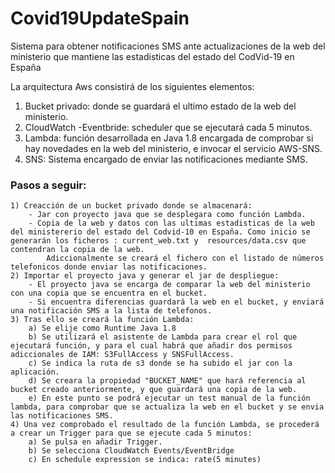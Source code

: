 # Covid19UpdateSpain

Sistema para obtener notificaciones SMS ante actualizaciones de la web del ministerio que mantiene las estadisticas del estado del CodVid-19 en España


La arquitectura Aws consistirá de los siguientes elementos:

1) Bucket privado: donde se guardará el ultimo estado de la web del ministerio.
2) CloudWatch -Eventbride: scheduler que se ejecutará cada 5 minutos.
3) Lambda: función desarrollada en Java 1.8 encargada de comprobar si hay novedades en la web del ministerio, e invocar el servicio AWS-SNS.
4) SNS: Sistema encargado de enviar las notificaciones mediante SMS.

### Pasos a seguir:


```
1) Creacción de un bucket privado donde se almacenará:
	- Jar con proyecto java que se desplegara como función Lambda.
	- Copia de la web y datos con las ultimas estadisticas de la web del ministererio del estado del Codvid-10 en España. Como inicio se generarán los ficheros : current_web.txt y  resources/data.csv que contendran la copia de la web. 
		Adiccionalmente se creará el fichero con el listado de números telefonicos donde enviar las notificaciones.
2) Importar el proyecto java y generar el jar de despliegue:
	- El proyecto java se encarga de comparar la web del ministerio con una copia que se encuentra en el bucket.
	- Si encuentra diferencias guardará la web en el bucket, y enviará una notificación SMS a la lista de telefonos.
3) Tras ello se creará la función Lambda:
	a) Se elije como Runtime Java 1.8
	b) Se utilizará el asistente de Lambda para crear el rol que ejecutará función, y para el cual habrá que añadir dos permisos adiccionales de IAM: S3FullAccess y SNSFullAccess.
	c) Se indica la ruta de s3 donde se ha subido el jar con la aplicación.
	d) Se creara la propiedad "BUCKET_NAME" que hará referencia al bucket creado anteriormente, y que guardará una copia de la web.
	e) En este punto se podrá ejecutar un test manual de la función lambda, para comprobar que se actualiza la web en el bucket y se envia las notificaciones SMS.
4) Una vez comprobado el resultado de la función Lambda, se procederá a crear un Trigger para que se ejecute cada 5 minutos:
	a) Se pulsa en añadir Trigger.
	b) Se selecciona CloudWatch Events/EventBridge
	c) En schedule expression se indica: rate(5 minutes)

```
